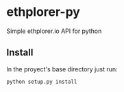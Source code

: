 # ethplorer-py
Simple ethplorer.io API for python

## Install
In the proyect's base directory just run:

    python setup.py install

